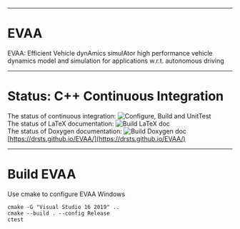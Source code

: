 ***
# EVAA  
EVAA: Efficient Vehicle dynAmics simulAtor
high performance vehicle dynamics model and simulation for applications 
w.r.t. autonomous driving
***
# Status: C++ Continuous Integration   
The status of continuous integration:
![Configure, Build and UnitTest](https://github.com/DrStS/EVAA/workflows/Configure,%20Build%20and%20UnitTest/badge.svg)  
The status of LaTeX documentation:
![Build LaTeX doc](https://github.com/DrStS/EVAA/workflows/Build%20LaTeX%20doc/badge.svg)  
The status of Doxygen documentation:
![Build Doxygen doc](https://github.com/DrStS/EVAA/workflows/Build%20Doxygen%20doc/badge.svg)  
[https://drsts.github.io/EVAA/](https://drsts.github.io/EVAA/)
***
# Build EVAA  
Use cmake to configure EVAA
Windows 
```console
cmake -G "Visual Studio 16 2019" ..
cmake --build . --config Release
ctest
```
